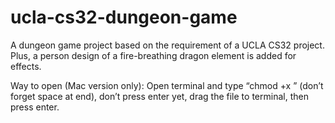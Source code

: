 # ucla-cs32-dungeon-game
A dungeon game project based on the requirement of a UCLA CS32 project. Plus, a person design of a fire-breathing dragon element is added for effects.

Way to open (Mac version only):
Open terminal and type “chmod +x ” (don’t forget space at end), don’t press enter yet, drag the file to terminal, then press enter.
